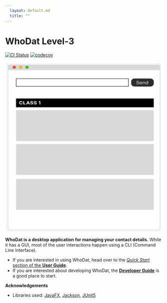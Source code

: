 ```yaml
---
  layout: default.md
  title: ""
---
```


# WhoDat Level-3

[![CI Status](https://github.com/se-edu/addressbook-level3/workflows/Java%20CI/badge.svg)](https://github.com/se-edu/addressbook-level3/actions)
[![codecov](https://codecov.io/gh/se-edu/addressbook-level3/branch/master/graph/badge.svg)](https://codecov.io/gh/se-edu/addressbook-level3)

![Ui](images/Ui.png)

**WhoDat is a desktop application for managing your contact details.** While it has a GUI, most of the user interactions happen using a CLI (Command Line Interface).

* If you are interested in using WhoDat, head over to the [_Quick Start_ section of the **User Guide**](UserGuide.html#quick-start).
* If you are interested about developing WhoDat, the [**Developer Guide**](DeveloperGuide.html) is a good place to start.


**Acknowledgements**

* Libraries used: [JavaFX](https://openjfx.io/), [Jackson](https://github.com/FasterXML/jackson), [JUnit5](https://github.com/junit-team/junit5)
